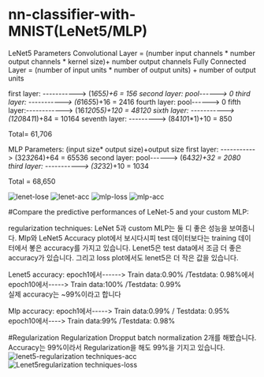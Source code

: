 # nn-classifier-with-MNIST(LeNet5/MLP)

LeNet5 Parameters
Convolutional Layer = (number input channels * number output channels * kernel size)+ number output channels
Fully Connected Layer = (number of input units * number of output units) + number of output units

first layer: -----------> (1*6*5*5)+6 = 156
second layer: pool------> 0
third layer: -----------> (6*16*5*5)+16 = 2416
fourth layer: pool------> 0
fifth layer:------------> (16*120*5*5)+120 = 48120
sixth layer: -----------> (120*84*1*1)+84 = 10164
seventh layer: ---------> (84*10*1*1)+10 = 850

Total= 61,706

MLP Parameters: 
(input size* output size)+output size
first layer: -----------> (32*32*64)+64 = 65536
second layer: pool------> (64*32)+32 = 2080
third layer: -----------> (32*32)+10 = 1034

Total = 68,650

![lenet-lose](https://github.com/masume-r/nn-classifier-with-MNIST/assets/167098630/a182f4e0-1fe8-460f-a72c-4cfb0802d2e4)
![lenet-acc](https://github.com/masume-r/nn-classifier-with-MNIST/assets/167098630/6984df0f-9ae1-4153-b8b2-225f05371a65)
![mlp-loss](https://github.com/masume-r/nn-classifier-with-MNIST/assets/167098630/8cb61a91-186e-4d5b-9abe-dfc6342deb81)
![mlp-acc](https://github.com/masume-r/nn-classifier-with-MNIST/assets/167098630/568c59fe-900e-445f-903d-837865120572)


#Compare the predictive performances of LeNet-5 and your custom MLP:

regularization techniques:
LeNet 5과 custom MLP는 둘 디 좋은 성능을 보여줍니다.
Mlp와 LeNet5 Accuracy plot에서 보시다시피 test 데이터보다는 training 데이터에서 봏은 accuracy를 가지고 있습니다. Lenet5은 test data에서 조금 더 좋은 accuracy가 있습니다.
그리고 loss plot에서도 lenet5은 더 작은 값을 있습니다.

Lenet5 accuracy:
epoch1에서------> Train data:0.90% /Testdata: 0.98%에서
epoch10에서-----> Train data:100%  /Testdata: 0.99%  
실제 accuracy는 ~99%이라고 합니다

Mlp accuracy:
epoch1에서-----> Train data:0.99% / Testdata: 0.95%
epoch10에서----> Train data:99%   /Testdata: 0.98%  


#Regularization
Regularization Dropput batch normalization 2개를 해봤습니다. Accuracy는 99%이라서 Regularization을 해도 99%을 기지고 있습니다. 
![lenet5-regularization techniques-acc](https://github.com/masume-r/nn-classifier-with-MNIST/assets/167098630/d8fbbd2d-0757-4d80-9a0a-ad968f8e37d4)
![Lenet5regularization techniques-loss](https://github.com/masume-r/nn-classifier-with-MNIST/assets/167098630/f878b4fb-b9ed-454c-b5bb-5e7208e77ccc)

 
